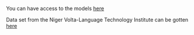 

You can have access to the models <a href="https://drive.google.com/drive/folders/1jkwLBkxJhnfVvf1yd7PyZw0nY8aNYaNN?usp=sharing">here</a>

Data set from the Niger Volta-Language Technology Institute can be gotten<a href="https://github.com/Niger-Volta-LTI/yoruba-text"> here  </a>
